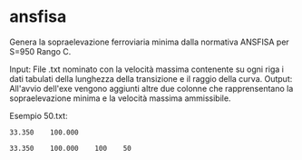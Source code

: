 # ansfisa
Genera la sopraelevazione ferroviaria minima dalla normativa ANSFISA per S=950 Rango C.

Input: File .txt nominato con la velocità massima contenente su ogni riga i dati tabulati della lunghezza della transizione e il raggio della curva.
Output: All'avvio dell'exe vengono aggiunti altre due colonne che rapprensentano la sopraelevazione minima e la velocità massima ammissibile.

Esempio 50.txt:

```
33.350    100.000
```

```
33.350    100.000    100    50
```
